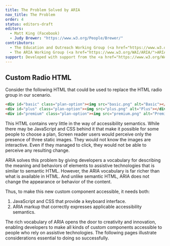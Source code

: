 ```yaml
---
title: The Problem Solved by ARIA
nav_title: The Problem
order: 4
status: editors-draft
editors:
  - Matt King (Facebook)
  - Judy Brewer: "https://www.w3.org/People/Brewer/"
contributors:
  - The Education and Outreach Working Group (<a href="https://www.w3.org/WAI/EO/">EOWG</a>)
  - The ARIA Working Group (<a href="https://www.w3.org/WAI/ARIA/">ARIA</a>)
support: Developed with support from the <a href="https://www.w3.org/WAI/WCAGTA/">U.S. Access Board, WCAG TA Project, Task 2</a>.
---
```


## Custom Radio HTML

Consider the following HTML that could be used to replace the HTML radio group in our scenario.

~~~ html
<div id="basic" class="plan-option"><img src="basic.png" alt="Basic"></div>
<div id="plus" class="plan-option"><img src="plus.png" alt="Plus"></div>
<div id="premium" class="plan-option"><img src="premium.png" alt="Premium"></div>
~~~

This HTML contains very little in the way of accessibility semantics. 
While there may be JavaScript and CSS behind it that make it possible for some people to choose a plan,
Screen reader users would perceive only the presence of three static images. They would not know the images are interactive. Even if they managed to click, they would not be able to perceive any resulting change.

ARIA solves this problem by giving developers a vocabulary for describing the meaning and behaviors of elements to assistive technologies that is similar to semantic HTML.
However, the ARIA vocabulary is far richer than what is available in HTML.
And unlike semantic HTML, ARIA does not change the appearance or behavior of the content. 

Thus, to make this new custom component accessible, it needs both:

1. JavaScript and CSS that provide a keyboard interface.
2. ARIA markup that correctly expresses applicable accessibility semantics.

The rich vocabulary of ARIA opens the door to creativity and innovation, enabling developers to make all kinds of custom components accessible to people who rely on assistive technologies. 
The following pages illustrate considerations essential to doing so successfully.